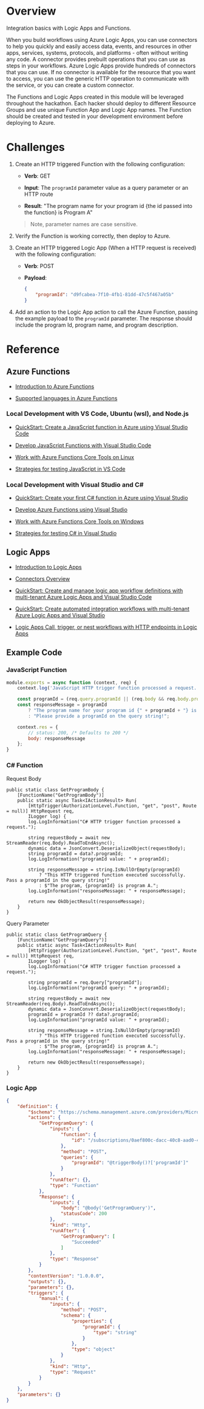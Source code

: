 # Overview
Integration basics with Logic Apps and Functions.

When you build workflows using Azure Logic Apps, you can use connectors to help you quickly and easily access data, events, and resources in other apps, services, systems, protocols, and platforms - often without writing any code.  A connector provides prebuilt operations that you can use as steps in your workflows.  Azure Logic Apps provide hundreds of connectors that you can use.  If no connector is available for the resource that you want to access, you can use the generic HTTP operation to communicate with the service, or you can create a custom connector.

The Functions and Logic Apps created in this module will be leveraged throughout the hackathon.  Each hacker should deploy to different Resource Groups and use unique Function App and Logic App names.  The Function should be created and tested in your development environment before deploying to Azure.

# Challenges

1. Create an HTTP triggered Function with the following configuration:
    
    * **Verb**: GET

    * **Input**: The `programId` parameter value as a query parameter or an HTTP route

    * **Result**: "The program name for your program id {the id passed into the function} is Program A"
    
    > Note, parameter names are case sensitive.
    
2. Verify the Function is working correctly, then deploy to Azure.

3. Create an HTTP triggered Logic App (When a HTTP request is received) with the following configuration:

    * **Verb**: POST

    * **Payload**:

        ```JSON
        {
            "programId": "d9fcabea-7f10-4fb1-81dd-47c5f467a05b"
        }
        ```

3. Add an action to the Logic App action to call the Azure Function, passing the example payload to the `programId` parameter. The response should include the program Id, program name, and program description.

# Reference

## Azure Functions

* [Introduction to Azure Functions](https://docs.microsoft.com/azure/azure-functions/functions-overview)

* [Supported languages in Azure Functions](https://docs.microsoft.com/azure/azure-functions/supported-languages)

### Local Development with VS Code, Ubuntu (wsl), and Node.js

* [QuickStart: Create a JavaScript function in Azure using Visual Studio Code](https://docs.microsoft.com/en-us/azure/azure-functions/create-first-function-vs-code-node)

* [Develop JavaScript Functions with Visual Studio Code](https://docs.microsoft.com/en-us/azure/azure-functions/functions-develop-vs-code?tabs=nodejs)

* [Work with Azure Functions Core Tools on Linux](https://docs.microsoft.com/en-us/azure/azure-functions/functions-run-local?tabs=linux)

* [Strategies for testing JavaScript in VS Code](https://docs.microsoft.com/en-us/azure/azure-functions/functions-test-a-function#javascript-in-vs-code)

### Local Development with Visual Studio and C#

* [QuickStart: Create your first C# function in Azure using Visual Studio](https://docs.microsoft.com/en-us/azure/azure-functions/functions-create-your-first-function-visual-studio)

* [Develop Azure Functions using Visual Studio](https://docs.microsoft.com/en-us/azure/azure-functions/functions-develop-vs)

* [Work with Azure Functions Core Tools on Windows](https://docs.microsoft.com/en-us/azure/azure-functions/functions-run-local?tabs=windows)

* [Strategies for testing C# in Visual Studio](https://docs.microsoft.com/en-us/azure/azure-functions/functions-test-a-function#c-in-visual-studio)

## Logic Apps

* [Introduction to Logic Apps](https://docs.microsoft.com/azure/logic-apps/logic-apps-overview)  

* [Connectors Overview](https://docs.microsoft.com/en-us/azure/connectors/apis-list)  

* [QuickStart: Create and manage logic app workflow definitions with multi-tenant Azure Logic Apps and Visual Studio Code](https://docs.microsoft.com/en-us/azure/logic-apps/quickstart-create-logic-apps-visual-studio-code)  

* [QuickStart: Create automated integration workflows with multi-tenant Azure Logic Apps and Visual Studio](https://docs.microsoft.com/en-us/azure/logic-apps/quickstart-create-logic-apps-with-visual-studio)

* [Logic Apps Call, trigger, or nest workflows with HTTP endpoints in Logic Apps](https://docs.microsoft.com/azure/logic-apps/logic-apps-http-endpoint)

## Example Code

### JavaScript Function

```JavaScript
module.exports = async function (context, req) {
    context.log('JavaScript HTTP trigger function processed a request.');

    const programId = (req.query.programId || (req.body && req.body.programId));
    const responseMessage = programId
        ? "The program name for your program id {" + programId + "} is Program A."
        : "Please provide a programId on the query string!";

    context.res = {
        // status: 200, /* Defaults to 200 */
        body: responseMessage
    };
}
```

### C# Function

Request Body

```CSharp
public static class GetProgramBody {
    [FunctionName("GetProgramBody")]
    public static async Task<IActionResult> Run(
        [HttpTrigger(AuthorizationLevel.Function, "get", "post", Route = null)] HttpRequest req,
        ILogger log) {
        log.LogInformation("C# HTTP trigger function processed a request.");

        string requestBody = await new StreamReader(req.Body).ReadToEndAsync();
        dynamic data = JsonConvert.DeserializeObject(requestBody);
        string programId = data?.programId;
        log.LogInformation("programId value: " + programId);

        string responseMessage = string.IsNullOrEmpty(programId)
            ? "This HTTP triggered function executed successfully. Pass a programId in the query string!"
            : $"The program, {programId} is program A.";
        log.LogInformation("responseMessage: " + responseMessage);

        return new OkObjectResult(responseMessage);
    }
}
```

Query Parameter

```CSharp
public static class GetProgramQuery {
    [FunctionName("GetProgramQuery")]
    public static async Task<IActionResult> Run(
        [HttpTrigger(AuthorizationLevel.Function, "get", "post", Route = null)] HttpRequest req,
        ILogger log) {
        log.LogInformation("C# HTTP trigger function processed a request.");

        string programId = req.Query["programId"];
        log.LogInformation("programId query: " + programId);

        string requestBody = await new StreamReader(req.Body).ReadToEndAsync();
        dynamic data = JsonConvert.DeserializeObject(requestBody);
        programId = programId ?? data?.programId;
        log.LogInformation("programId value: " + programId);

        string responseMessage = string.IsNullOrEmpty(programId)
            ? "This HTTP triggered function executed successfully. Pass a programId in the query string!"
            : $"The program, {programId} is program A.";
        log.LogInformation("responseMessage: " + responseMessage);

        return new OkObjectResult(responseMessage);
    }
}
```


### Logic App

```JSON
{
    "definition": {
        "$schema": "https://schema.management.azure.com/providers/Microsoft.Logic/schemas/2016-06-01/workflowdefinition.json#",
        "actions": {
            "GetProgramQuery": {
                "inputs": {
                    "function": {
                        "id": "/subscriptions/0aef800c-dacc-40c8-aad0-47207100f1da/resourceGroups/hack-usw3-api/providers/Microsoft.Web/sites/hack-feedback-api/functions/GetProgramQuery"
                    },
                    "method": "POST",
                    "queries": {
                        "programId": "@triggerBody()?['programId']"
                    }
                },
                "runAfter": {},
                "type": "Function"
            },
            "Response": {
                "inputs": {
                    "body": "@body('GetProgramQuery')",
                    "statusCode": 200
                },
                "kind": "Http",
                "runAfter": {
                    "GetProgramQuery": [
                        "Succeeded"
                    ]
                },
                "type": "Response"
            }
        },
        "contentVersion": "1.0.0.0",
        "outputs": {},
        "parameters": {},
        "triggers": {
            "manual": {
                "inputs": {
                    "method": "POST",
                    "schema": {
                        "properties": {
                            "programId": {
                                "type": "string"
                            }
                        },
                        "type": "object"
                    }
                },
                "kind": "Http",
                "type": "Request"
            }
        }
    },
    "parameters": {}
}
```